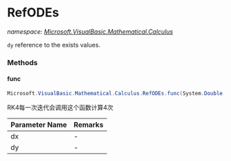 ﻿# RefODEs
_namespace: <a href="#" onClick="load('/docs/Microsoft.VisualBasic.Mathematical.Calculus/index.md')">Microsoft.VisualBasic.Mathematical.Calculus</a>_

``dy`` reference to the exists values.



### Methods

#### func
```csharp
Microsoft.VisualBasic.Mathematical.Calculus.RefODEs.func(System.Double,Microsoft.VisualBasic.Mathematical.BasicR.Vector@)
```
RK4每一次迭代会调用这个函数计算4次

|Parameter Name|Remarks|
|--------------|-------|
|dx|-|
|dy|-|



